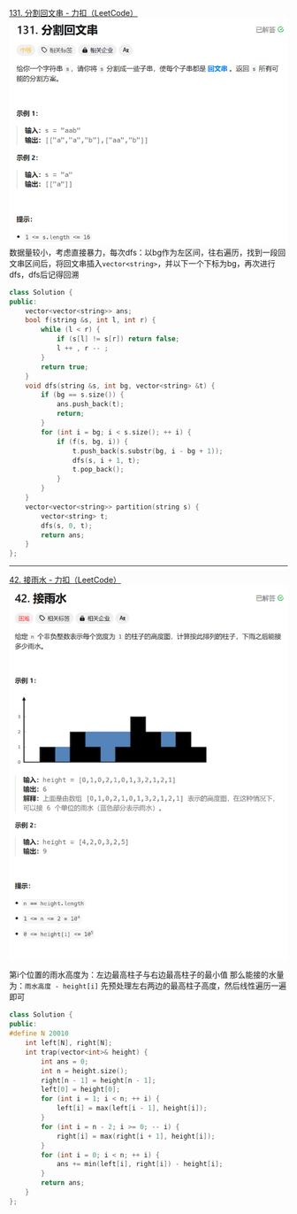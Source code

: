 [131. 分割回文串 - 力扣（LeetCode）](https://leetcode.cn/problems/palindrome-partitioning/?envType=study-plan-v2&envId=top-100-liked)
![image.png](https://raw.githubusercontent.com/ren77281/pigco-image/main/img/202405281638893.png)
数据量较小，考虑直接暴力，每次dfs：以bg作为左区间，往右遍历，找到一段回文串区间后，将回文串插入`vector<string>`，并以下一个下标为bg，再次进行dfs，dfs后记得回溯

```cpp
class Solution {
public:
    vector<vector<string>> ans;
    bool f(string &s, int l, int r) {
        while (l < r) {
            if (s[l] != s[r]) return false;
            l ++ , r -- ;
        }
        return true;
    }
    void dfs(string &s, int bg, vector<string> &t) {
        if (bg == s.size()) {
            ans.push_back(t);
            return;
        }
        for (int i = bg; i < s.size(); ++ i) {
            if (f(s, bg, i)) {
                t.push_back(s.substr(bg, i - bg + 1));
                dfs(s, i + 1, t);
                t.pop_back();
            }
        }
    }
    vector<vector<string>> partition(string s) {
        vector<string> t;
        dfs(s, 0, t);
        return ans;
    }
};
```
***
[42. 接雨水 - 力扣（LeetCode）](https://leetcode.cn/problems/trapping-rain-water/description/?envType=study-plan-v2&envId=top-100-liked)
![image.png](https://raw.githubusercontent.com/ren77281/pigco-image/main/img/202405281655557.png)

第i个位置的雨水高度为：左边最高柱子与右边最高柱子的最小值
那么能接的水量为：`雨水高度 - height[i]`
先预处理左右两边的最高柱子高度，然后线性遍历一遍即可
```cpp
class Solution {
public:
#define N 20010
    int left[N], right[N];
    int trap(vector<int>& height) { 
        int ans = 0;
        int n = height.size();
        right[n - 1] = height[n - 1];
        left[0] = height[0];
        for (int i = 1; i < n; ++ i) {
            left[i] = max(left[i - 1], height[i]);
        }
        for (int i = n - 2; i >= 0; -- i) {
            right[i] = max(right[i + 1], height[i]);
        }
        for (int i = 0; i < n; ++ i) {
            ans += min(left[i], right[i]) - height[i];
        }
        return ans;
    }
};
```